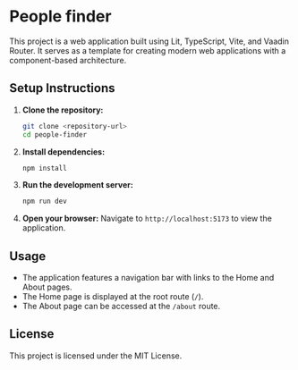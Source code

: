 # People finder

This project is a web application built using Lit, TypeScript, Vite, and Vaadin Router. It serves as a template for creating modern web applications with a component-based architecture.

## Setup Instructions

1. **Clone the repository:**
   ```bash
   git clone <repository-url>
   cd people-finder
   ```

2. **Install dependencies:**
   ```bash
   npm install
   ```

3. **Run the development server:**
   ```bash
   npm run dev
   ```

4. **Open your browser:**
   Navigate to `http://localhost:5173` to view the application.

## Usage

- The application features a navigation bar with links to the Home and About pages.
- The Home page is displayed at the root route (`/`).
- The About page can be accessed at the `/about` route.

## License

This project is licensed under the MIT License.